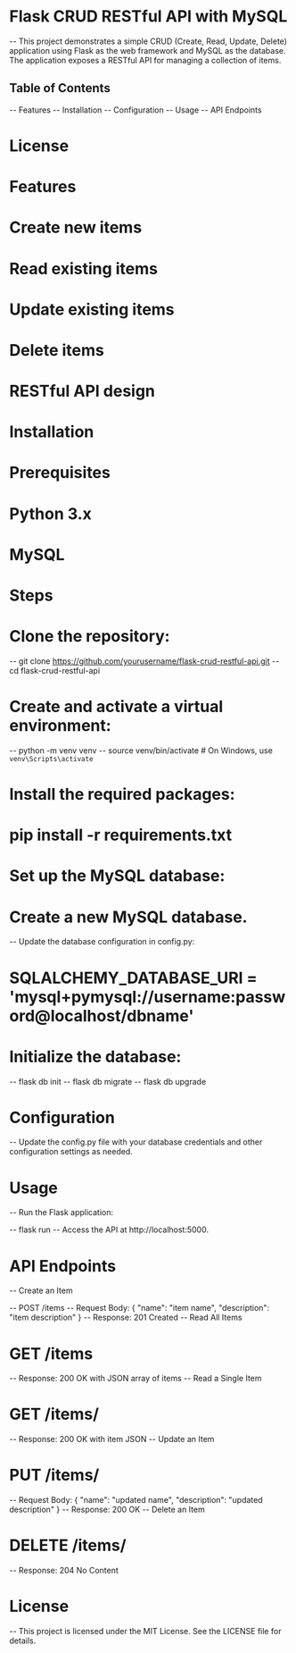 # Flask CRUD RESTful API with MySQL
-- This project demonstrates a simple CRUD (Create, Read, Update, Delete) application using Flask as the web framework and MySQL as the database. The application exposes a RESTful API for managing a collection of items.
## Table of Contents
-- Features
-- Installation
-- Configuration
-- Usage
-- API Endpoints
# License
# Features
# Create new items
# Read existing items
# Update existing items
# Delete items
# RESTful API design
# Installation
# Prerequisites
# Python 3.x
# MySQL
# Steps
# Clone the repository:
-- git clone https://github.com/yourusername/flask-crud-restful-api.git
-- cd flask-crud-restful-api
# Create and activate a virtual environment:
-- python -m venv venv
-- source venv/bin/activate  # On Windows, use `venv\Scripts\activate`
# Install the required packages:
# pip install -r requirements.txt
# Set up the MySQL database:

# Create a new MySQL database.

-- Update the database configuration in config.py:

# SQLALCHEMY_DATABASE_URI = 'mysql+pymysql://username:password@localhost/dbname'
# Initialize the database:
-- flask db init
-- flask db migrate
-- flask db upgrade

# Configuration
-- Update the config.py file with your database credentials and other configuration settings as needed.

# Usage
-- Run the Flask application:

-- flask run
-- Access the API at http://localhost:5000.

# API Endpoints
-- Create an Item

-- POST /items
-- Request Body: { "name": "item name", "description": "item description" }
-- Response: 201 Created
-- Read All Items

# GET /items
-- Response: 200 OK with JSON array of items
-- Read a Single Item

# GET /items/<id>
-- Response: 200 OK with item JSON
-- Update an Item

# PUT /items/<id>
-- Request Body: { "name": "updated name", "description": "updated description" }
-- Response: 200 OK
-- Delete an Item

# DELETE /items/<id>
-- Response: 204 No Content
# License
-- This project is licensed under the MIT License. See the LICENSE file for details.
